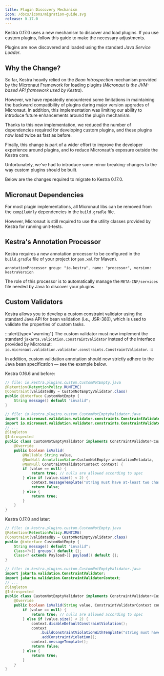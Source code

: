 ```yaml
---
title: Plugin Discovery Mechanism
icon: /docs/icons/migration-guide.svg
release: 0.17.0
---
```


Kestra 0.17.0 uses a new mechanism to discover and load plugins. If you use custom plugins, follow this guide to make the necessary adjustments.

Plugins are now discovered and loaded using the standard *Java Service Loader*.

## Why the Change?

So far, Kestra heavily relied on the _Bean Introspection_ mechanism provided by the Micronaut Framework for loading plugins (_Micronaut is the JVM-based API framework used by Kestra_).

However, we have repeatedly encountered some limitations in maintaining the backward compatibility of plugins during major version upgrades of Micronaut. In addition, this implementation was limiting our ability to introduce future enhancements around the plugin mechanism.

Thanks to this new implementation, we reduced the number of dependencies required for developing custom plugins, and these plugins now load twice as fast as before.

Finally, this change is part of a wider effort to improve the developer experience around plugins, and to reduce Micronaut's exposure outside the Kestra core.

Unfortunately, we've had to introduce some minor breaking-changes to the way custom plugins should be built.

Below are the changes required to migrate to Kestra 0.17.0.

## Micronaut Dependencies

For most plugin implementations, all Micronaut libs can be removed from the `compileOnly` dependencies in the `build.gradle` file.

However, Micronaut is still required to use the utility classes provided by Kestra for running unit-tests.

## Kestra's Annotation Processor

Kestra requires a new annotation processor to be configured in the `build.gradle` file of your project (or `pom.xml` for Maven).

```
annotationProcessor group: "io.kestra", name: "processor", version: kestraVersion
```

The role of this processor is to automatically manage the `META-INF/services` file needed by Java to discover your plugins.

## Custom Validators

Kestra allows you to develop a custom constraint validator using the standard Java API for bean validation (i.e., JSR-380), which is used to validate the properties of custom tasks.

:::alert{type="warning"}
The custom validator must now implement the standard `jakarta.validation.ConstraintValidator` instead of the interface provided by Micronaut: `io.micronaut.validation.validator.constraints.ConstraintValidator`.
:::

In addition, custom validation annotation should now strictly adhere to the Java bean specification — see the example below.

Kestra 0.16.6 and before:

```java
// file: io.kestra.plugins.custom.CustomNotEmpty.java
@Retention(RetentionPolicy.RUNTIME)
@Constraint(validatedBy = CustomNotEmptyValidator.class)
public @interface CustomNotEmpty {
    String message() default "invalid";
}
```

```java
// file: io.kestra.plugins.custom.CustomNotEmptyValidator.java
import io.micronaut.validation.validator.constraints.ConstraintValidator;
import io.micronaut.validation.validator.constraints.ConstraintValidatorContext;
// ...
@Singleton
@Introspected
public class CustomNotEmptyValidator implements ConstraintValidator<CustomNotEmpty, String> {
    @Override
    public boolean isValid(
        @Nullable String value,
        @NonNull AnnotationValue<CustomNotEmpty> annotationMetadata,
        @NonNull ConstraintValidatorContext context) {
        if (value == null) {
            return true; // nulls are allowed according to spec
        } else if (value.size() < 2) {
            context.messageTemplate("string must have at-least two characters");
            return false;
        } else {
            return true;
        }
    }
}
```

Kestra 0.17.0 and later:

```java
// file: io.kestra.plugins.custom.CustomNotEmpty.java
@Retention(RetentionPolicy.RUNTIME)
@Constraint(validatedBy = CustomNotEmptyValidator.class)
public @interface CustomNotEmpty {
    String message() default "invalid";
    Class<?>[] groups() default {};
    Class<? extends Payload>[] payload() default {};
}
```

```java
// file: io.kestra.plugins.custom.CustomNotEmptyValidator.java
import jakarta.validation.ConstraintValidator;
import jakarta.validation.ConstraintValidatorContext;
// ...
@Singleton
@Introspected
public class CustomNotEmptyValidator implements ConstraintValidator<CustomNotEmpty, String> {
    @Override
    public boolean isValid(String value, ConstraintValidatorContext context) {
        if (value == null) {
            return true; // nulls are allowed according to spec
        } else if (value.size() < 2) {
            context.disableDefaultConstraintViolation();
            context
                .buildConstraintViolationWithTemplate("string must have at-least two characters")
                .addConstraintViolation();
            context.messageTemplate();
            return false;
        } else {
            return true;
        }
    }
}
```